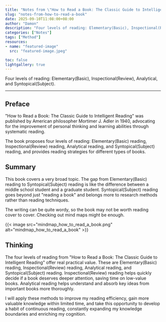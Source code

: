 ```yaml
---
title: "Notes from \"How to Read a Book: The Classic Guide to Intelligent Reading\""
slug: "notes-from-how-to-read-a-book"
date: 2025-09-10T11:08:00+08:00
author: "Damon"
description: "Four levels of reading: Elementary(Basic), Inspectional(Review), Analytical, and Syntopical(Subject)."
categories: ["Notes"]
tags: ["Method"]
resources:
- name: "featured-image"
  src: "featured-image.jpeg"

toc: false
lightgallery: true
---
```


Four levels of reading: Elementary(Basic), Inspectional(Review), Analytical, and Syntopical(Subject).

<!--more-->

---

## Preface

"How to Read a Book: The Classic Guide to Intelligent Reading" was published by American philosopher Mortimer J. Adler in 1940, advocating for the improvement of personal thinking and learning abilities through systematic reading.

The book proposes four levels of reading: Elementary(Basic) reading, Inspectional(Review) reading, Analytical reading, and Syntopical(Subject) reading, and provides reading strategies for different types of books.

## Summary

This book covers a very broad topic. The gap from Elementary(Basic) reading to Syntopical(Subject) reading is like the difference between a middle school student and a graduate student. Syntopical(Subject) reading goes beyond just "reading a book" and belongs more to research methods rather than reading techniques. 

The writing can be quite wordy, so the book may not be worth reading cover to cover. Checking out mind maps might be enough.

{{< image src="mindmap_how_to_read_a_book.png" alt="mindmap_how_to_read_a_book" >}}

## Thinking

The four levels of reading from "How to Read a Book: The Classic Guide to Intelligent Reading" offer real practical value. These are Elementary(Basic) reading, Inspectional(Review) reading, Analytical reading, and Syntopical(Subject) reading. Inspectional(Review) reading helps quickly decide if a book deserves deeper attention, saving time on low-value books. Analytical reading helps understand and absorb key ideas from important books more thoroughly.

I will apply these methods to improve my reading efficiency, gain more valuable knowledge within limited time, and take this opportunity to develop a habit of continuous reading, constantly expanding my knowledge boundaries and enriching my cognition.
